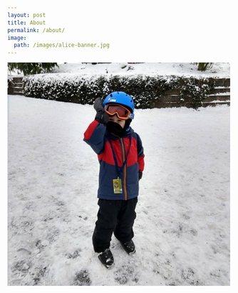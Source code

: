 ```yaml
---
layout: post 
title: About
permalink: /about/
image:
  path: /images/alice-banner.jpg
---
```

![](images/atg_skiing.jpg)
